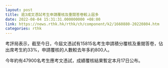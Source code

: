 ```yaml
---
layout: post
title: 逾3成文憑試考生申請覆核及重閱答卷較上屆多
date: 2022-08-04 15:31:31.000000000 +08:00
link: https://news.rthk.hk/rthk/ch/component/k2/1660880-20220804.htm
categories: rthk
---
```


考評局表示，截至今日，今屆文憑試有15815名考生申請積分覆核及重閱答卷，佔出席考生約33%，申請覆核的人數較去年多約800人。

今年約有47900名考生應考文憑試，成績覆核結果暫定本月17日公布。
